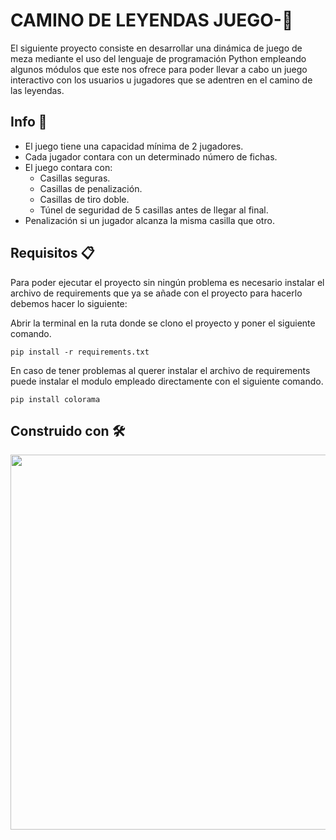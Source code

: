  # CAMINO DE LEYENDAS JUEGO-🐍

El siguiente proyecto consiste en desarrollar una dinámica de juego de meza mediante el uso del lenguaje de programación Python
empleando algunos módulos que este nos ofrece para poder llevar a cabo un juego interactivo con los usuarios u
jugadores que se adentren en el camino de las leyendas.

## Info 📖
* El juego tiene una capacidad mínima de 2 jugadores.
* Cada jugador contara con un determinado número de fichas.
* El juego contara con:
  * Casillas seguras.
  * Casillas de penalización. 
  * Casillas de tiro doble.
  * Túnel de seguridad de 5 casillas antes de llegar al final.
* Penalización si un jugador alcanza la misma casilla que otro. 

## Requisitos 📋
Para poder ejecutar el proyecto sin ningún problema es necesario instalar el archivo de requirements que ya se añade con el proyecto para hacerlo debemos hacer lo siguiente:

Abrir la terminal en la ruta donde se clono el proyecto y poner el siguiente comando.

```
pip install -r requirements.txt
```
En caso de tener problemas al querer instalar el archivo de requirements puede instalar el modulo empleado directamente con el siguiente comando.
```
pip install colorama
```

## Construido con 🛠️

<div align ="center">
    <img src="https://images.datacamp.com/image/upload/f_auto,q_auto:best/v1603718736/Why_Your_Company_Needs_Python_for_Business_Analytics_xzzles.png"  width="600px" >
</div>
